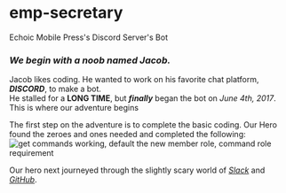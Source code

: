 # emp-secretary
Echoic Mobile Press's Discord Server's Bot

### _We begin with a noob named Jacob._
Jacob likes coding. He wanted to work on his favorite chat platform, ***DISCORD***, to make a bot.  
He stalled for a **LONG TIME**, but ***finally*** began the bot on *June 4th, 2017*. This is where our adventure begins

The first step on the adventure is to complete the basic coding. Our Hero found the zeroes and ones needed and completed the following:  
![get commands working, default the new member role, command role requirement][basic stuff image]

Our hero next journeyed through the slightly scary world of [*Slack*][slack link] and [*GitHub*][github link].

[basic stuff image]: http://imgur.com/HO4TbFI
[github link]: https://github.com/fanjamer/emp-secretary
[slack link]: https://join.slack.com/echoicbot/shared_invite/MTkzODAxNjEyMzkwLTE0OTY2OTQ2NTItMDI5MDc3ZmRmOQ
